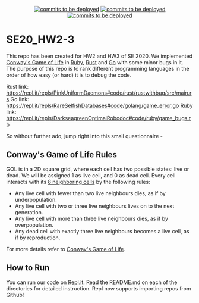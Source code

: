 <p align="center">
  <a href="https://zenodo.org/badge/latestdoi/289756633">
        <img src="https://zenodo.org/badge/289756633.svg"
            alt="commits to be deployed"></a>
  <a href="https://travis-ci.org/github/pranav2595/SE20_HW2-3">
        <img src="https://travis-ci.org/pranav2595/SE20_HW2-3.svg?branch=master"
            alt="commits to be deployed"></a>
  <a href="https://repl.it/github/pranav2595/SE20_HW2-3">
        <img src="https://repl.it/badge/github/pranav2595/SE20_HW2-3"
            alt="commits to be deployed"></a>
  </p>

# SE20_HW2-3

This repo has been created for HW2 and HW3 of SE 2020. We implemented [Conway's Game of Life](https://en.wikipedia.org/wiki/Conway%27s_Game_of_Life) in [Ruby](https://www.ruby-lang.org/en/), [Rust](https://www.rust-lang.org) and [Go](https://golang.org) with some minor bugs in it. The purpose of this repo is to rank different programming languages in the order of how easy (or hard) it is to debug the code. 

Rust link: https://repl.it/repls/PinkUniformDaemons#code/rust/rustwithbug/src/main.rs
Go link: https://repl.it/repls/RareSelfishDatabases#code/golang/game_error.go
Ruby link: https://repl.it/repls/DarkseagreenOptimalRobodoc#code/ruby/game_bugs.rb

So without further ado, jump right into this small questionnaire - 

## Conway's Game of Life Rules
GOL is in a 2D square grid, where each cell has two possible states: live or dead. We will be assigned 1 as live cell, and 0 as dead cell. Every cell interacts with its [8 neighboring cells](https://en.wikipedia.org/wiki/Moore_neighborhood) by the following rules: 
- Any live cell with fewer than two live neighbours dies, as if by underpopulation.
- Any live cell with two or three live neighbours lives on to the next generation.
- Any live cell with more than three live neighbours dies, as if by overpopulation.
- Any dead cell with exactly three live neighbours becomes a live cell, as if by reproduction.

For more details refer to [Conway's Game of Life](https://en.wikipedia.org/wiki/Conway%27s_Game_of_Life).

## How to Run
You can run our code on [Repl.it](https://repl.it/github/pranav2595/SE20_HW2-3). Read the README.md on each of the directories for detailed instruction. Repl now supports importing repos from Github! 
